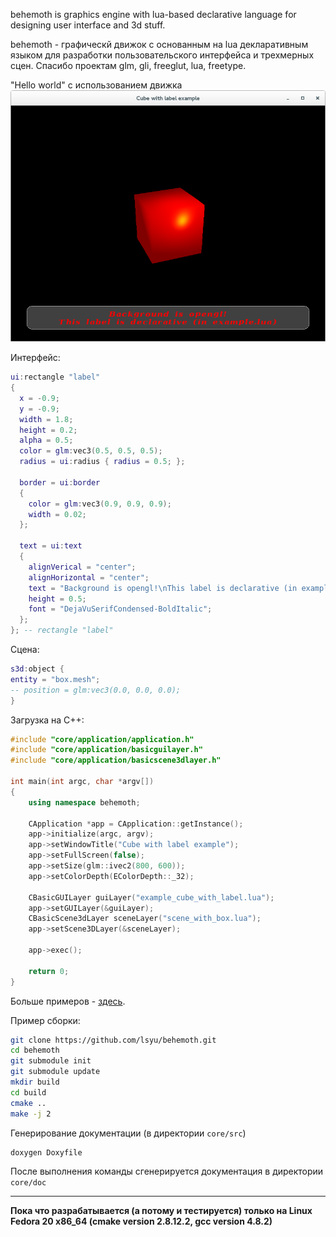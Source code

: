 behemoth is graphics engine with lua-based declarative language for designing user interface and 3d stuff.

behemoth - графическй движок с основанным на lua декларативным языком для разработки пользовательского интерфейса и трехмерных сцен.
Спасибо проектам glm, gli, freeglut, lua, freetype.


"Hello world" с использованием движка
 ![test](res/pictures/scene3d_with_label.png "cube with label")

Интерфейс:

``` lua
ui:rectangle "label"
{
  x = -0.9;
  y = -0.9;
  width = 1.8;
  height = 0.2;
  alpha = 0.5;
  color = glm:vec3(0.5, 0.5, 0.5);
  radius = ui:radius { radius = 0.5; };

  border = ui:border
  {
    color = glm:vec3(0.9, 0.9, 0.9);
    width = 0.02;
  };

  text = ui:text
  {
    alignVerical = "center";
    alignHorizontal = "center";
    text = "Background is opengl!\nThis label is declarative (in example.lua)";
    height = 0.5;
    font = "DejaVuSerifCondensed-BoldItalic";
  };
}; -- rectangle "label"
```
Сцена:
``` lua
s3d:object {
entity = "box.mesh";
-- position = glm:vec3(0.0, 0.0, 0.0);
}
```
Загрузка на С++:
``` cpp
#include "core/application/application.h"
#include "core/application/basicguilayer.h"
#include "core/application/basicscene3dlayer.h"

int main(int argc, char *argv[])
{
    using namespace behemoth;

    CApplication *app = CApplication::getInstance();
    app->initialize(argc, argv);
    app->setWindowTitle("Cube with label example");
    app->setFullScreen(false);
    app->setSize(glm::ivec2(800, 600));
    app->setColorDepth(EColorDepth::_32);

    CBasicGUILayer guiLayer("example_cube_with_label.lua");
    app->setGUILayer(&guiLayer);
    CBasicScene3dLayer sceneLayer("scene_with_box.lua");
    app->setScene3DLayer(&sceneLayer);

    app->exec();

    return 0;
}
```

Больше примеров - [здесь](examples/src/).

Пример сборки:
``` bash
git clone https://github.com/lsyu/behemoth.git
cd behemoth
git submodule init
git submodule update
mkdir build
cd build
cmake ..
make -j 2
```

Генерирование документации (в директории `core/src`)
``` bash
doxygen Doxyfile
```
После выполнения команды сгенерируется документация в директории `core/doc`

---

**Пока что разрабатывается (а потому и тестируется) только на Linux Fedora 20 x86_64 (cmake version 2.8.12.2, gcc version 4.8.2)**
